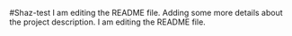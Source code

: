 #Shaz-test
I am editing the README file. Adding some more details about the project description.
I am editing the README file.

